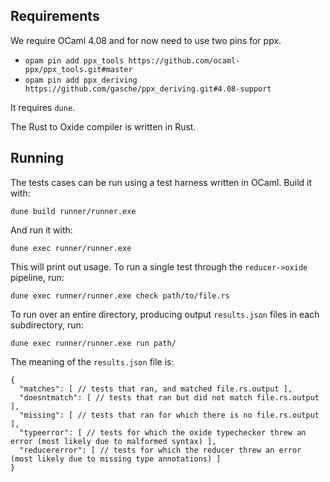## Requirements

We require OCaml 4.08 and for now need to use two pins for ppx.
  - `opam pin add ppx_tools https://github.com/ocaml-ppx/ppx_tools.git#master`
  - `opam pin add ppx_deriving https://github.com/gasche/ppx_deriving.git#4.08-support`

It requires `dune`.

The Rust to Oxide compiler is written in Rust.

## Running

The tests cases can be run using a test harness written in OCaml. Build it with:

```
dune build runner/runner.exe
```

And run it with:

```
dune exec runner/runner.exe
```

This will print out usage. To run a single test through the `reducer->oxide` pipeline, run:

```
dune exec runner/runner.exe check path/to/file.rs
```

To run over an entire directory, producing output `results.json` files in each subdirectory, run:

```
dune exec runner/runner.exe run path/
```

The meaning of the `results.json` file is:

```
{
  "matches": [ // tests that ran, and matched file.rs.output ],
  "doesntmatch": [ // tests that ran but did not match file.rs.output ],
  "missing": [ // tests that ran for which there is no file.rs.output ],
  "typeerror": [ // tests for which the oxide typechecker threw an error (most likely due to malformed syntax) ],
  "reducererror": [ // tests for which the reducer threw an error (most likely due to missing type annotations) ]
}
```
